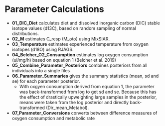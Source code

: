 # Parameter Calculations

* **01_DIC_Diet** calculates diet and dissolved inorganic carbon (DIC) stable isotope values (d13C), based on random sampling of normal distributions. 
* **02_M** estimates C_resp (M_oto) using MixSIAR.
* **03_Temperature** estimates experienced temperature from oxygen isotopes (d18O) using RJAGS.
* **04_Belcher_O2_Consumption** estimates log oxygen consumption (ul/mg/h) based on equation 1 (Belcher et al. 2019)
* **05_Combine_Parameter_Posteriors** combines posteriors from all individuals into a single files
* **06_Parameter_Summaries** gives the summary statistics (mean, sd and se) for each parameter posterior.
	* With oxgyen consumption derived from equation 1, the parameter was back-transformed from log to get sd and se. Because this has the effect of drastically upweighting large samples in the posterior, means were taken from the log posterior and directly back-transformed (Dir_mean_Metabol).
* **07_Parameter_Conversions** converts between difference measures of oxygen consumption and metabolic rate